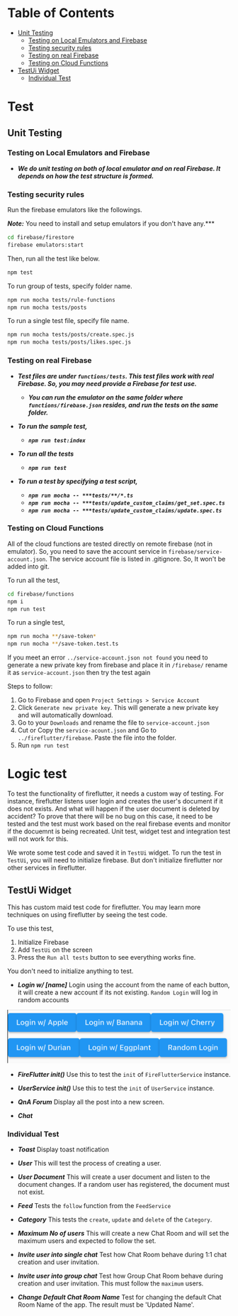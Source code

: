 # Table of Contents



<!-- @import "[TOC]" {cmd="toc" depthFrom=2 depthTo=6 orderedList=false} -->

<!-- code_chunk_output -->

- [Unit Testing](#unit-testing)
  - [Testing on Local Emulators and Firebase](#testing-on-local-emulators-and-firebase)
  - [Testing security rules](#testing-security-rules)
  - [Testing on real Firebase](#testing-on-real-firebase)
  - [Testing on Cloud Functions](#testing-on-cloud-functions)
- [TestUi Widget](#testui-widget)
  - [Individual Test](#individual-test)

<!-- /code_chunk_output -->



# Test

## Unit Testing

### Testing on Local Emulators and Firebase

- ***We do unit testing on both of local emulator and on real Firebase. It depends on how the test structure is formed.***

### Testing security rules

Run the firebase emulators like the followings. 

***Note:*** You need to install and setup emulators if you don't have any.***

```sh
cd firebase/firestore
firebase emulators:start
```

Then, run all the test like below.

```sh
npm test
```

To run group of tests, specify folder name.

```sh
npm run mocha tests/rule-functions
npm run mocha tests/posts
```

To run a single test file, specify file name.

```sh
npm run mocha tests/posts/create.spec.js
npm run mocha tests/posts/likes.spec.js
```

### Testing on real Firebase

- ***Test files are under `functions/tests`. This test files work with real Firebase. So, you may need provide a Firebase for test use.***

  - ***You can run the emulator on the same folder where `functions/firebase.json` resides, and run the tests on the same folder.***

- ***To run the sample test,***

  - ***`npm run test:index`***

- ***To run all the tests***

  - ***`npm run test`***

- ***To run a test by specifying a test script,***
  - ***`npm run mocha -- ***tests/**/*.ts`***
  - ***`npm run mocha -- ***tests/update_custom_claims/get_set.spec.ts`***
  - ***`npm run mocha -- ***tests/update_custom_claims/update.spec.ts`***

### Testing on Cloud Functions

All of the cloud functions are tested directly on remote firebase (not in emulator). So, you need to save the account service in `firebase/service-account.json`. The service account file is listed in .gitignore. So, It won't be added into git.

To run all the test,

```sh
cd firebase/functions
npm i
npm run test
```

To run a single test,

```sh
npm run mocha **/save-token*
npm run mocha **/save-token.test.ts
```

If you meet an error `../service-account.json not found` you need to generate a new private key from firebase and place it in `/firebase/` rename it as `service-account.json` then try the test again

Steps to follow:

1. Go to Firebase and open `Project Settings > Service Account` 
2. Click `Generate new private key`. This will generate a new private key and will automatically download.
3. Go to your `Downloads` and rename the file to `service-account.json`
4. Cut or Copy the `service-acount.json` and Go to `../fireflutter/firebase`. Paste the file into the folder.
5. Run `npm run test` 


# Logic test

To test the functionality of fireflutter, it needs a custom way of testing. For instance, fireflutter listens user login and creates the user's document if it does not exists. And what will happen if the user document is deleted by accident? To prove that there will be no bug on this case, it need to be tested and the test must work based on the real firebase events and monitor if the docuemnt is being recreated. Unit test, widget test and integration test will not work for this.

We wrote some test code and saved it in `TestUi` widget. To run the test in `TestUi`, you will need to initialize firebase. But don't initialize fireflutter nor other services in fireflutter.


## TestUi Widget

This has custom maid test code for fireflutter. You may learn more techniques on using fireflutter by seeing the test code.


To use this test,

1. Initialize Firebase
2. Add `TestUi` on the screen
3. Press the `Run all tests` button to see everything works fine.

You don't need to initialize anything to test.
- ***Login w/ [name]*** Login using the account from the name of each button, it will create a new account if its not existing. `Random Login` will log in random accounts

![logins](/doc/img/login_buttons.png)

- ***FireFlutter init()*** Use this to test the `init` of `FireFlutterService` instance.

- ***UserService init()*** Use this to test the `init` of `UserService` instance.

- ***QnA Forum*** Display all the post into a new screen.

- ***Chat***

### Individual Test

- ***Toast*** Display toast notification

- ***User*** This will test the process of creating a user.

- ***User Document*** This will create a user document and listen to the document changes. If a random user has registered, the document must not exist.

- ***Feed*** Tests the `follow` function from the `FeedService`

- ***Category*** This tests the `create`, `update` and `delete` of the `Category`.

- ***Maximum No of users*** This will create a new Chat Room and will set the maximum users and expected to follow the set.

- ***Invite user into single chat*** Test how Chat Room behave during 1:1 chat creation and user invitation.

- ***Invite user into group chat*** Test how Group Chat Room behave during creation and user invitation. This must follow the `maximum` users.

- ***Change Default Chat Room Name*** Test for changing the default Chat Room Name of the app. The result must be 'Updated Name'.